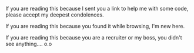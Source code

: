 If you are reading this because I sent you a link to help me with some code, please accept my deepest condolences.

If you are reading this because you found it while browsing, I'm new here.

If you are reading this because you are a recruiter or my boss, you didn't see anything.... o.o
